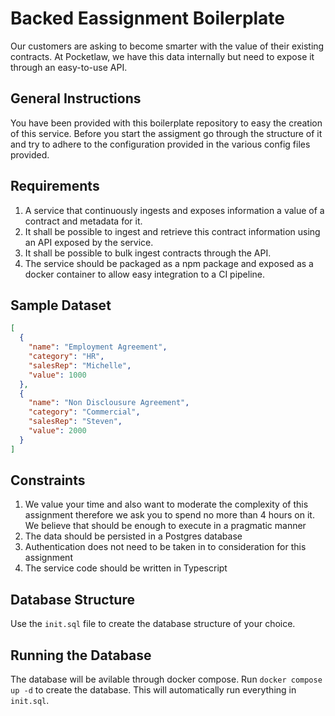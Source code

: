 # Backed Eassignment Boilerplate

Our customers are asking to become smarter with the value of their existing contracts. At Pocketlaw,
we have this data internally but need to expose it through an easy-to-use API.

## General Instructions

You have been provided with this boilerplate repository to easy the creation of this service. Before
you start the assigment go through the structure of it and try to adhere to the configuration
provided in the various config files provided.

## Requirements

1. A service that continuously ingests and exposes information a value of a contract and metadata
   for it.
2. It shall be possible to ingest and retrieve this contract information using an API exposed by the
   service.
3. It shall be possible to bulk ingest contracts through the API.
4. The service should be packaged as a npm package and exposed as a docker container to allow easy
   integration to a CI pipeline.

## Sample Dataset

```json
[
  {
    "name": "Employment Agreement",
    "category": "HR",
    "salesRep": "Michelle",
    "value": 1000
  },
  {
    "name": "Non Disclousure Agreement",
    "category": "Commercial",
    "salesRep": "Steven",
    "value": 2000
  }
]
```

## Constraints

1. We value your time and also want to moderate the complexity of this assignment therefore we ask
   you to spend no more than 4 hours on it. We believe that should be enough to execute in a
   pragmatic manner
2. The data should be persisted in a Postgres database
3. Authentication does not need to be taken in to consideration for this assignment
4. The service code should be written in Typescript

## Database Structure

Use the `init.sql` file to create the database structure of your choice.

## Running the Database

The database will be avilable through docker compose. Run `docker compose up -d` to create the
database. This will automatically run everything in `init.sql`.
